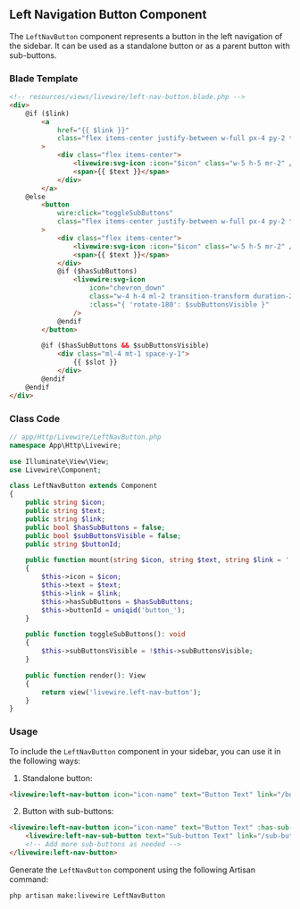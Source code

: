 
## Left Navigation Button Component

The `LeftNavButton` component represents a button in the left navigation of the sidebar. It can be used as a standalone button or as a parent button with sub-buttons.

### Blade Template

```html
<!-- resources/views/livewire/left-nav-button.blade.php -->
<div>
    @if ($link)
        <a
            href="{{ $link }}"
            class="flex items-center justify-between w-full px-4 py-2 text-gray-300 hover:text-white hover:bg-gray-700 focus:outline-none"
        >
            <div class="flex items-center">
                <livewire:svg-icon :icon="$icon" class="w-5 h-5 mr-2" />
                <span>{{ $text }}</span>
            </div>
        </a>
    @else
        <button
            wire:click="toggleSubButtons"
            class="flex items-center justify-between w-full px-4 py-2 text-gray-300 hover:text-white hover:bg-gray-700 focus:outline-none"
        >
            <div class="flex items-center">
                <livewire:svg-icon :icon="$icon" class="w-5 h-5 mr-2" />
                <span>{{ $text }}</span>
            </div>
            @if ($hasSubButtons)
                <livewire:svg-icon
                    icon="chevron_down"
                    class="w-4 h-4 ml-2 transition-transform duration-200 transform"
                    :class="{ 'rotate-180': $subButtonsVisible }"
                />
            @endif
        </button>

        @if ($hasSubButtons && $subButtonsVisible)
            <div class="ml-4 mt-1 space-y-1">
                {{ $slot }}
            </div>
        @endif
    @endif
</div>
```

### Class Code

```php
// app/Http/Livewire/LeftNavButton.php
namespace App\Http\Livewire;

use Illuminate\View\View;
use Livewire\Component;

class LeftNavButton extends Component
{
    public string $icon;
    public string $text;
    public string $link;
    public bool $hasSubButtons = false;
    public bool $subButtonsVisible = false;
    public string $buttonId;

    public function mount(string $icon, string $text, string $link = '', bool $hasSubButtons = false)
    {
        $this->icon = $icon;
        $this->text = $text;
        $this->link = $link;
        $this->hasSubButtons = $hasSubButtons;
        $this->buttonId = uniqid('button_');
    }

    public function toggleSubButtons(): void
    {
        $this->subButtonsVisible = !$this->subButtonsVisible;
    }

    public function render(): View
    {
        return view('livewire.left-nav-button');
    }
}
```

### Usage

To include the `LeftNavButton` component in your sidebar, you can use it in the following ways:

1. Standalone button:
```html
<livewire:left-nav-button icon="icon-name" text="Button Text" link="/button-link" />
```

2. Button with sub-buttons:
```html
<livewire:left-nav-button icon="icon-name" text="Button Text" :has-sub-buttons="true">
    <livewire:left-nav-sub-button text="Sub-button Text" link="/sub-button-link" />
    <!-- Add more sub-buttons as needed -->
</livewire:left-nav-button>
```

Generate the `LeftNavButton` component using the following Artisan command:

```bash
php artisan make:livewire LeftNavButton
```